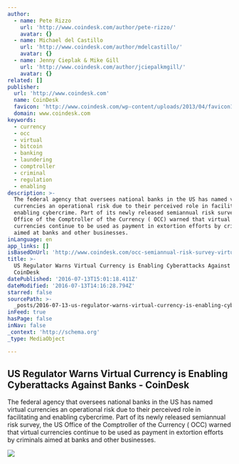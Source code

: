 ```yaml
---
author:
  - name: Pete Rizzo
    url: 'http://www.coindesk.com/author/pete-rizzo/'
    avatar: {}
  - name: Michael del Castillo
    url: 'http://www.coindesk.com/author/mdelcastillo/'
    avatar: {}
  - name: Jenny Cieplak & Mike Gill
    url: 'http://www.coindesk.com/author/jciepalkmgill/'
    avatar: {}
related: []
publisher:
  url: 'http://www.coindesk.com'
  name: CoinDesk
  favicon: 'http://www.coindesk.com/wp-content/uploads/2013/04/favicon1.ico'
  domain: www.coindesk.com
keywords:
  - currency
  - occ
  - virtual
  - bitcoin
  - banking
  - laundering
  - comptroller
  - criminal
  - regulation
  - enabling
description: >-
  The federal agency that oversees national banks in the US has named virtual
  currencies an operational risk due to their perceived role in facilitating and
  enabling cybercrime. Part of its newly released semiannual risk survey, the US
  Office of the Comptroller of the Currency ( OCC) warned that virtual
  currencies continue to be used as payment in extortion efforts by criminals
  aimed at banks and other businesses.
inLanguage: en
app_links: []
isBasedOnUrl: 'http://www.coindesk.com/occ-semiannual-risk-survey-virtual-currency/'
title: >-
  US Regulator Warns Virtual Currency is Enabling Cyberattacks Against Banks -
  CoinDesk
datePublished: '2016-07-13T15:01:18.411Z'
dateModified: '2016-07-13T14:16:28.794Z'
starred: false
sourcePath: >-
  _posts/2016-07-13-us-regulator-warns-virtual-currency-is-enabling-cyberattacks.md
inFeed: true
hasPage: false
inNav: false
_context: 'http://schema.org'
_type: MediaObject

---
```

<article style=""><h1>US Regulator Warns Virtual Currency is Enabling Cyberattacks Against Banks - CoinDesk</h1><p>The federal agency that oversees national banks in the US has named virtual currencies an operational risk due to their perceived role in facilitating and enabling cybercrime. Part of its newly released semiannual risk survey, the US Office of the Comptroller of the Currency ( OCC) warned that virtual currencies continue to be used as payment in extortion efforts by criminals aimed at banks and other businesses.</p><img src="https://media.coindesk.com/uploads/2016/03/OCC.jpg" /></article>